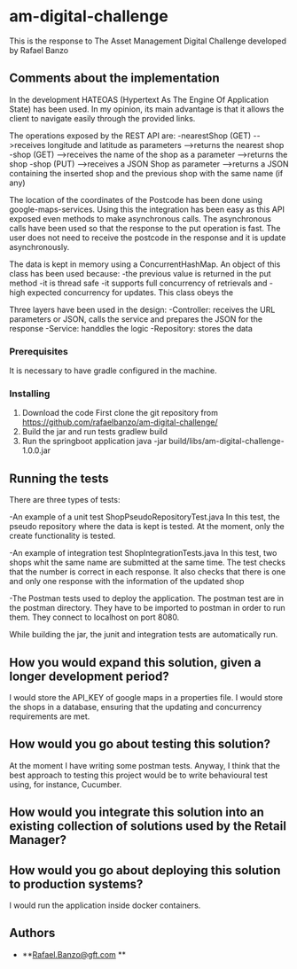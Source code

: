 # am-digital-challenge

This is the response to The Asset Management Digital Challenge developed by Rafael Banzo

## Comments about the implementation

In the development HATEOAS (Hypertext As The Engine Of Application State) has been used.
In my opinion, its main advantage is that it allows the client to navigate easily through the provided links.

The operations exposed by the REST API are:
-nearestShop (GET)
-->receives longitude and latitude as parameters
-->returns the nearest shop
-shop (GET)
-->receives the name of the shop as a parameter
-->returns the shop
-shop (PUT)
-->receives a JSON Shop as parameter
-->returns a JSON containing the inserted shop and the previous shop with the same name (if any)

The location of the coordinates of the Postcode has been done using google-maps-services.
Using this the integration has been easy as this API exposed even methods to make asynchronous calls.
The asynchronous calls have been used so that the response to the put operation is fast.
The user does not need to receive the postcode in the response and it is update asynchronously.

The data is kept in memory using a ConcurrentHashMap.
An object of this class has been used because:
-the previous value is returned in the put method
-it is thread safe
-it supports full concurrency of retrievals and
-high expected concurrency for updates. This class obeys the

Three layers have been used in the design:
-Controller: receives the URL parameters or JSON, calls the service and prepares the JSON for the response
-Service: handdles the logic
-Repository: stores the data


### Prerequisites

It is necessary to have gradle configured in the machine.


### Installing

1. Download the code
First clone the git repository from https://github.com/rafaelbanzo/am-digital-challenge/
2. Build the jar and run tests
gradlew build
3. Run the springboot application
java -jar build/libs/am-digital-challenge-1.0.0.jar

## Running the tests

There are three types of tests:

-An example of a unit test ShopPseudoRepositoryTest.java
In this test, the pseudo repository where the data is kept is tested.
At the moment, only the create functionality is tested.

-An example of integration test ShopIntegrationTests.java
In this test, two shops whit the same name are submitted at the same time.
The test checks that the number is correct in each response.
It also checks that there is one and only one response with the information of the updated shop

-The Postman tests used to deploy the application.
The postman test are in the postman directory. 
They have to be imported to postman in order to run them.
They connect to localhost on port 8080.


While building the jar, the junit and integration tests are automatically run.

## How you would expand this solution, given a longer development period?
I would store the API_KEY of google maps in a properties file.
I would store the shops in a database, ensuring that the updating and concurrency requirements are met.

## How would you go about testing this solution?
At the moment I have writing some postman tests.
Anyway, I think that the best approach to testing this project would be to write behavioural test using, for instance, Cucumber.

## How would you integrate this solution into an existing collection of solutions used by the Retail Manager?


## How would you go about deploying this solution to production systems?
I would run the application inside docker containers.


## Authors

* **Rafael.Banzo@gft.com **




